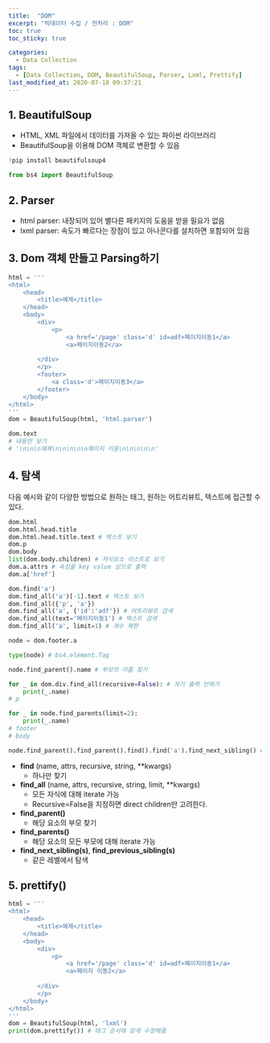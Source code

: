 ```yaml
---
title:  "DOM"
excerpt: "빅데이터 수집 / 전처리 : DOM"
toc: true
toc_sticky: true

categories:
  - Data Collection
tags:
  - [Data Collection, DOM, BeautifulSoup, Parser, Lxml, Prettify]
last_modified_at: 2020-07-18 09:37:21
---
```



## 1. BeautifulSoup
- HTML, XML 파일에서 데이터를 가져올 수 있는 파이썬 라이브러리
- BeautifulSoup을 이용해 DOM 객체로 변환할 수 있음

```py
!pip install beautifulsoup4

from bs4 import BeautifulSoup
```

## 2. Parser
- html parser: 내장되어 있어 별다른 패키지의 도움을 받을 필요가 없음
- lxml parser: 속도가 빠르다는 장점이 있고 아나콘다를 설치하면 포함되어 있음

## 3. Dom 객체 만들고 Parsing하기

```py
html = '''
<html>
    <head>
        <title>예제</title>
    </head>
    <body>
        <div>
            <p>
                <a href='/page' class='d' id=adf>페이지이동1</a>
                <a>페이지이동2</a>
            
        </div>
        </p>
        <footer>
            <a class='d'>페이지이동3</a>
        </footer>
    </body>
</html>
'''
dom = BeautifulSoup(html, 'html.parser')

dom.text 
# 내용만 보기
# '\n\n\n예제\n\n\n\n\n페이지 이동\n\n\n\n\n'
```

## 4. 탐색
다음 예시와 같이 다양한 방법으로 원하는 태그, 원하는 어트리뷰트, 텍스트에 접근할 수 있다.  

```py
dom.html
dom.html.head.title
dom.html.head.title.text # 텍스트 보기
dom.p
dom.body
list(dom.body.children) # 자식요소 리스트로 보기
dom.a.attrs # 속성을 key value 상으로 출력
dom.a['href']
```

```py
dom.find('a')
dom.find_all('a')[-1].text # 텍스트 보기
dom.find_all({'p', 'a'})
dom.find_all('a', {'id':'adf'}) # 어트리뷰트 검색
dom.find_all(text='페이지이동1') # 텍스트 검색
dom.find_all('a', limit=1) # 개수 제한

node = dom.footer.a

type(node) # bs4.element.Tag

node.find_parent().name # 부모의 이름 찾기

for _ in dom.div.find_all(recursive=False): # 자기 출력 안하기
    print(_.name)
# p

for _ in node.find_parents(limit=2):
    print(_.name)
# footer
# body

node.find_parent().find_parent().find().find('a').find_next_sibling() # <a>페이지이동2</a>
```

- **find** (name, attrs, recursive, string, **kwargs)
  - 하나만 찾기
- **find_all** (name, attrs, recursive, string, limit, **kwargs)
  - 모든 자식에 대해 iterate 가능
  - Recursive=False을 지정하면 direct children만 고려한다.
- **find_parent()**
  - 해당 요소의 부모 찾기
- **find_parents()**
  - 해당 요소의 모든 부모에 대해 iterate 가능
- **find_next_sibling(s)**, **find_previous_sibling(s)**
  - 같은 레벨에서 탐색

## 5. prettify()
```py
html = '''
<html>
    <head>
        <title>예제</title>
    </head>
    <body>
        <div>
            <p>
                <a href='/page' class='d' id=adf>페이지이동1</a>
                <a>페이지 이동2</a>
            
        </div>
        </p>
    </body>
</html>
'''
dom = BeautifulSoup(html, 'lxml')
print(dom.prettify()) # 태그 순서에 맞게 수정해줌
```


